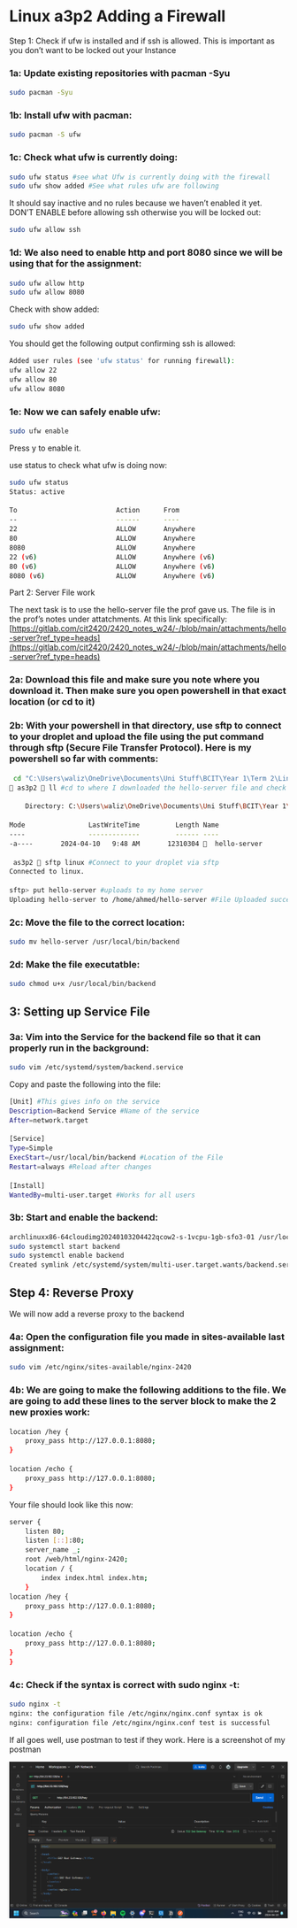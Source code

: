 # Linux a3p2 Adding a Firewall

Step 1: Check if ufw is installed and if ssh is allowed. This is important as you don’t want to be locked out your Instance

### 1a: Update existing repositories with pacman -Syu

```bash
sudo pacman -Syu
```

### 1b: Install ufw with pacman:

```bash
sudo pacman -S ufw
```

### 1c: Check what ufw is currently doing:

```bash
sudo ufw status #see what Ufw is currently doing with the firewall
sudo ufw show added #See what rules ufw are following
```

It should say inactive and no rules because we haven’t enabled it yet. DON’T ENABLE before allowing ssh otherwise you will be locked out:

```bash
sudo ufw allow ssh
```

### 1d: We also need to enable http and port 8080 since we will be using that for the assignment:

```bash
sudo ufw allow http
sudo ufw allow 8080
```

Check with show added:

```bash
sudo ufw show added
```

You should get the following output confirming ssh is allowed:

```bash
Added user rules (see 'ufw status' for running firewall):
ufw allow 22
ufw allow 80
ufw allow 8080
```

### 1e: Now we can safely enable ufw:

```bash
sudo ufw enable
```

Press y to enable it.

use status to check what ufw is doing now:

```bash
sudo ufw status
Status: active

To                         Action      From
--                         ------      ----
22                         ALLOW       Anywhere
80                         ALLOW       Anywhere
8080                       ALLOW       Anywhere
22 (v6)                    ALLOW       Anywhere (v6)
80 (v6)                    ALLOW       Anywhere (v6)
8080 (v6)                  ALLOW       Anywhere (v6)
```

Part 2: Server File work

The next task is to use the hello-server file the prof gave us. The file is in the prof’s notes under attatchments. At this link specifically: [https://gitlab.com/cit2420/2420_notes_w24/-/blob/main/attachments/hello-server?ref_type=heads](https://gitlab.com/cit2420/2420_notes_w24/-/blob/main/attachments/hello-server?ref_type=heads) 

### 2a: Download this file and make sure you note where you download it. Then make sure you open powershell in that exact location (or cd to it)

### 2b: With your powershell in that directory, use sftp to connect to your droplet and upload the file using the put command through sftp (Secure File Transfer Protocol). Here is my powershell so far with comments:

```bash
 cd "C:\Users\waliz\OneDrive\Documents\Uni Stuff\BCIT\Year 1\Term 2\Linux ACIT 2420\as3p2"
 as3p2  ll #cd to where I downloaded the hello-server file and check if the file is even there

    Directory: C:\Users\waliz\OneDrive\Documents\Uni Stuff\BCIT\Year 1\Term 2\Linux ACIT 2420\as3p2

Mode                LastWriteTime         Length Name
----                -------------         ------ ----
-a----       2024-04-10   9:48 AM       12310304   hello-server

 as3p2  sftp linux #Connect to your droplet via sftp 
Connected to linux.

sftp> put hello-server #uploads to my home server
Uploading hello-server to /home/ahmed/hello-server #File Uploaded successfully
```

### 2c: Move the file to the correct location:

```bash
sudo mv hello-server /usr/local/bin/backend
```

### 2d: Make the file executatble:

```bash
sudo chmod u+x /usr/local/bin/backend
```

## 3: Setting up Service File

### 3a: Vim into the Service for the backend file so that it can properly run in the background:

```bash
sudo vim /etc/systemd/system/backend.service
```

Copy and paste the following into the file:

```bash
[Unit] #This gives info on the service
Description=Backend Service #Name of the service
After=network.target

[Service]
Type=Simple
ExecStart=/usr/local/bin/backend #Location of the File
Restart=always #Reload after changes

[Install]
WantedBy=multi-user.target #Works for all users
```

### 3b: Start and enable the backend:

```bash
archlinuxx86-64cloudimg20240103204422qcow2-s-1vcpu-1gb-sfo3-01 /usr/local/bin Γ₧£
sudo systemctl start backend
sudo systemctl enable backend
Created symlink /etc/systemd/system/multi-user.target.wants/backend.service ΓåÆ /etc/systemd/system/backend.service.
```

## Step 4: Reverse Proxy

We will now add a reverse proxy to the backend

### 4a: Open the configuration file you made in sites-available last assignment:

```bash
sudo vim /etc/nginx/sites-available/nginx-2420
```

### 4b: We are going to make the following additions to the file. We are going to add these lines to the server block to make the 2 new proxies work:

```bash
location /hey {
    proxy_pass http://127.0.0.1:8080;
}

location /echo {
    proxy_pass http://127.0.0.1:8080;
}
```

Your file should look like this now:

```bash
server {
    listen 80;
    listen [::]:80;
    server_name _;
    root /web/html/nginx-2420;
    location / {
        index index.html index.htm;
    }
location /hey {
    proxy_pass http://127.0.0.1:8080;
}

location /echo {
    proxy_pass http://127.0.0.1:8080;
}
}
```

### 4c: Check if the syntax is correct with sudo nginx -t:

```bash
sudo nginx -t
nginx: the configuration file /etc/nginx/nginx.conf syntax is ok
nginx: configuration file /etc/nginx/nginx.conf test is successful
```

If all goes well, use postman to test if they work. Here is a screenshot of my postman

![Untitled](Linux%20a3p2%20Adding%20a%20Firewall%20504d40b7970e46a18152f23f726af00c/Untitled.png)